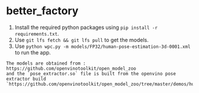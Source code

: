 # better_factory

1. Install the required python packages using `pip install -r requirements.txt`.
2. Use `git lfs fetch && git lfs pull` to get the models.
3. Use `python wpc.py -m models/FP32/human-pose-estimation-3d-0001.xml` to run the app.

```
The models are obtained from : https://github.com/openvinotoolkit/open_model_zoo
and the `pose_extractor.so` file is built from the openvino pose extractor build `https://github.com/openvinotoolkit/open_model_zoo/tree/master/demos/human_pose_estimation_3d_demo/python`
```
